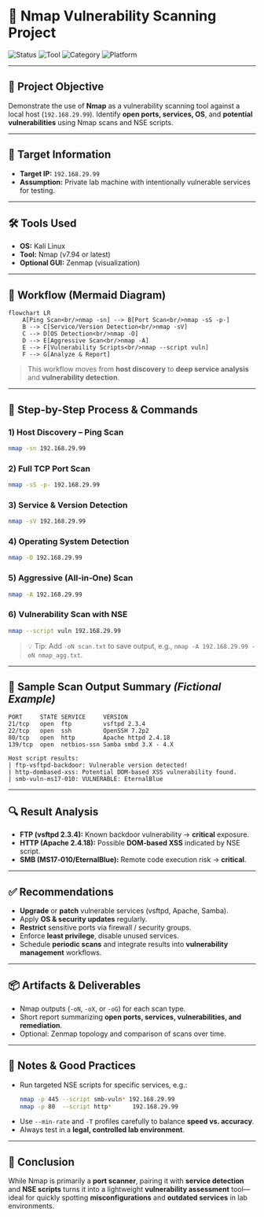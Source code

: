 # 🔎 Nmap Vulnerability Scanning Project

![Status](https://img.shields.io/badge/Status-Completed-brightgreen)
![Tool](https://img.shields.io/badge/Tool-Nmap%207.94-blue)
![Category](https://img.shields.io/badge/Category-Vulnerability%20Scanning-red)
![Platform](https://img.shields.io/badge/Platform-Kali%20Linux-black)

---

## 🎯 Project Objective
Demonstrate the use of **Nmap** as a vulnerability scanning tool against a local host (`192.168.29.99`). Identify **open ports, services, OS**, and **potential vulnerabilities** using Nmap scans and NSE scripts.

---

## 🧩 Target Information
- **Target IP:** `192.168.29.99`  
- **Assumption:** Private lab machine with intentionally vulnerable services for testing.

---

## 🛠️ Tools Used
- **OS:** Kali Linux  
- **Tool:** Nmap (v7.94 or latest)  
- **Optional GUI:** Zenmap (visualization)

---

## 🧭 Workflow (Mermaid Diagram)
```mermaid
flowchart LR
    A[Ping Scan<br/>nmap -sn] --> B[Port Scan<br/>nmap -sS -p-]
    B --> C[Service/Version Detection<br/>nmap -sV]
    C --> D[OS Detection<br/>nmap -O]
    D --> E[Aggressive Scan<br/>nmap -A]
    E --> F[Vulnerability Scripts<br/>nmap --script vuln]
    F --> G[Analyze & Report]
```
> This workflow moves from **host discovery** to **deep service analysis** and **vulnerability detection**.

---

## 🧪 Step-by-Step Process & Commands

### 1) Host Discovery – Ping Scan
```bash
nmap -sn 192.168.29.99
```

### 2) Full TCP Port Scan
```bash
nmap -sS -p- 192.168.29.99
```

### 3) Service & Version Detection
```bash
nmap -sV 192.168.29.99
```

### 4) Operating System Detection
```bash
nmap -O 192.168.29.99
```

### 5) Aggressive (All‑in‑One) Scan
```bash
nmap -A 192.168.29.99
```

### 6) Vulnerability Scan with NSE
```bash
nmap --script vuln 192.168.29.99
```

> 💡 Tip: Add `-oN scan.txt` to save output, e.g., `nmap -A 192.168.29.99 -oN nmap_agg.txt`.

---

## 🧾 Sample Scan Output Summary *(Fictional Example)*
```
PORT     STATE SERVICE     VERSION
21/tcp   open  ftp         vsftpd 2.3.4
22/tcp   open  ssh         OpenSSH 7.2p2
80/tcp   open  http        Apache httpd 2.4.18
139/tcp  open  netbios-ssn Samba smbd 3.X - 4.X

Host script results:
| ftp-vsftpd-backdoor: Vulnerable version detected!
| http-dombased-xss: Potential DOM-based XSS vulnerability found.
| smb-vuln-ms17-010: VULNERABLE: EternalBlue
```

---

## 🔍 Result Analysis
- **FTP (vsftpd 2.3.4):** Known backdoor vulnerability → **critical** exposure.  
- **HTTP (Apache 2.4.18):** Possible **DOM‑based XSS** indicated by NSE script.  
- **SMB (MS17‑010/EternalBlue):** Remote code execution risk → **critical**.

---

## ✅ Recommendations
- **Upgrade** or **patch** vulnerable services (vsftpd, Apache, Samba).  
- Apply **OS & security updates** regularly.  
- **Restrict** sensitive ports via firewall / security groups.  
- Enforce **least privilege**, disable unused services.  
- Schedule **periodic scans** and integrate results into **vulnerability management** workflows.

---

## 📦 Artifacts & Deliverables
- Nmap outputs (`-oN`, `-oX`, or `-oG`) for each scan type.  
- Short report summarizing **open ports, services, vulnerabilities, and remediation**.  
- Optional: Zenmap topology and comparison of scans over time.

---

## 🧠 Notes & Good Practices
- Run targeted NSE scripts for specific services, e.g.:  
  ```bash
  nmap -p 445 --script smb-vuln* 192.168.29.99
  nmap -p 80  --script http*      192.168.29.99
  ```
- Use `--min-rate` and `-T` profiles carefully to balance **speed vs. accuracy**.  
- Always test in a **legal, controlled lab environment**.

---

## 🏁 Conclusion
While Nmap is primarily a **port scanner**, pairing it with **service detection** and **NSE scripts** turns it into a lightweight **vulnerability assessment** tool—ideal for quickly spotting **misconfigurations** and **outdated services** in lab environments.
